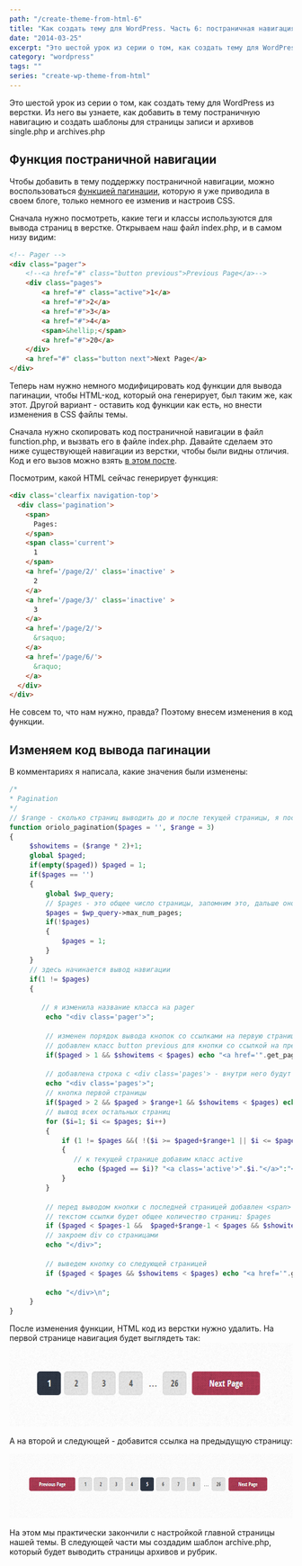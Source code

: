 ```yaml
---
path: "/create-theme-from-html-6"
title: "Как создать тему для WordPress. Часть 6: постраничная навигация"
date: "2014-03-25"
excerpt: "Это шестой урок из серии о том, как создать тему для WordPress из верстки. Из него вы узнаете, как добавить в тему постраничную навигацию и создать шаблоны для страницы записи и архивов single.php и archives.php"
category: "wordpress"
tags: ""
series: "create-wp-theme-from-html"
---
```


Это шестой урок из серии о том, как создать тему для WordPress из верстки. Из него вы узнаете, как добавить в тему постраничную навигацию и создать шаблоны для страницы записи и архивов single.php и archives.php

## Функция постраничной навигации

Чтобы добавить в тему поддержку постраничной навигации, можно воспользоваться [функцией пагинации](http://oriolo.ru/paginatsiya/), которую я уже приводила в своем блоге, только немного ее изменив и настроив CSS.

Сначала нужно посмотреть, какие теги и классы используются для вывода страниц в верстке. Открываем наш файл index.php, и в самом низу видим:

```html
<!-- Pager -->
<div class="pager">
	<!--<a href="#" class="button previous">Previous Page</a>-->
	<div class="pages">
		<a href="#" class="active">1</a>
		<a href="#">2</a>
		<a href="#">3</a>
		<a href="#">4</a>
		<span>&hellip;</span>
		<a href="#">20</a>
	</div>
	<a href="#" class="button next">Next Page</a>
</div>
```

Теперь нам нужно немного модифицировать код функции для вывода пагинации, чтобы HTML-код, который она генерирует, был таким же, как этот. Другой вариант - оставить код функции как есть, но внести изменения в CSS файлы темы.

Сначала нужно скопировать код постраничной навигации в файл function.php, и вызвать его в файле index.php. Давайте сделаем это ниже существующей навигации из верстки, чтобы были видны отличия. Код и его вызов можно взять [в этом посте](http://oriolo.ru/paginatsiya/).

Посмотрим, какой HTML сейчас генерирует функция:

```html
<div class='clearfix navigation-top'>
  <div class='pagination'>
    <span>
      Pages: 
    </span>
    <span class='current'>
      1
    </span>
    <a href='/page/2/' class='inactive' >
      2
    </a>
    <a href='/page/3/' class='inactive' >
      3
    </a>
    <a href='/page/2/'>
      &rsaquo;
    </a>
    <a href='/page/6/'>
      &raquo;
    </a>
  </div>
</div>
```

Не совсем то, что нам нужно, правда? Поэтому внесем изменения в код функции.

## Изменяем код вывода пагинации

В комментариях я написала, какие значения были изменены:

```php
/* 
* Pagination
*/
// $range - сколько страниц выводить до и после текущей страницы, я поставила 3
function oriolo_pagination($pages = '', $range = 3)
{
     $showitems = ($range * 2)+1;
     global $paged;
     if(empty($paged)) $paged = 1;
     if($pages == '')
     {
         global $wp_query;
         // $pages - это общее число страницы, запомним это, дальше оно нам понадобится
         $pages = $wp_query->max_num_pages;
         if(!$pages)
         {
             $pages = 1;
         }
     }
     // здесь начинается вывод навигации
     if(1 != $pages)
     { 
        
        // я изменила название класса на pager
         echo "<div class='pager'>";
         
         // изменен порядок вывода кнопок со ссылками на первую страницу и на предыдущую
         // добавлен класс button previous для кнопки со ссылкой на предыдущую страницу
         if($paged > 1 && $showitems < $pages) echo "<a href='".get_pagenum_link($paged - 1)."' class='button previous'> " . __('Previous Page', 'striped') . " </a>";
         
         // добавлена строка с <div class='pages'> - внутри него будут кнопки со страницами
         echo "<div class='pages'>";
         // кнопка первой страницы
         if($paged > 2 && $paged > $range+1 && $showitems < $pages) echo "<a href='".get_pagenum_link(1)."'>1</a>";
         // вывод всех остальных страниц
         for ($i=1; $i <= $pages; $i++)
         {
             if (1 != $pages &&( !($i >= $paged+$range+1 || $i <= $paged-$range-1) || $pages <= $showitems ))
             {
                // к текущей странице добавим класс active
                 echo ($paged == $i)? "<a class='active'>".$i."</a>":"<a href='".get_pagenum_link($i)."' >".$i."</a>";
             }
         }
         
         // перед выводом кнопки с последней страницей добавлен <span> с многоточием
         // текстом ссылки будет общее количество страниц: $pages
         if ($paged < $pages-1 &&  $paged+$range-1 < $pages && $showitems < $pages) echo "<span>…</span><a href='".get_pagenum_link($pages)."'> $pages </a>";
         // закроем div со страницами
         echo "</div>";
         
         // выведем кнопку со следующей страницей
         if ($paged < $pages && $showitems < $pages) echo "<a href='".get_pagenum_link($paged + 1)."' class='button next'>" . __('Next Page', 'striped') . "</a>";
         
         echo "</div>\n";
     }
}
```

После изменения функции, HTML код из верстки нужно удалить. На первой странице навигация будет выглядеть так: [![pager1](images/pager1.png)](http://oriolo.ru/wp-content/uploads/2014/03/pager1.png)

А на второй и следующей - добавится ссылка на предыдущую страницу:

[![pager2](images/pager2.png)](http://oriolo.ru/wp-content/uploads/2014/03/pager2.png)

На этом мы практически закончили с настройкой главной страницы нашей темы. В следующей части мы создадим шаблон archive.php, который будет выводить страницы архивов и рубрик.
